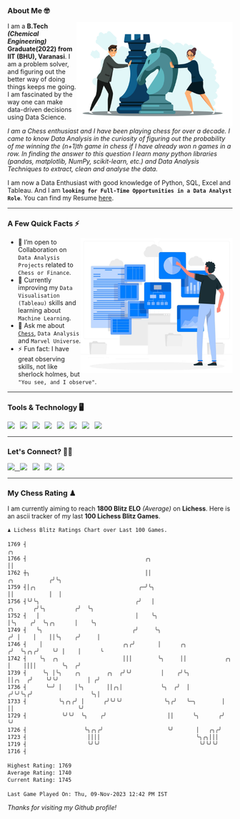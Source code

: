 ### About Me 🤓
<img align="right" alt="Coding" width="350" src="https://github.com/Laxman-Lakhan/Laxman-Lakhan/blob/master/Assets/Chess_Vector.jpg">   

I am a **B.Tech** _**(Chemical Engineering)**_ **Graduate(2022) from IIT (BHU), Varanasi**. I am a problem solver, and figuring out the better way of doing things keeps me going. I am fascinated by the way one can make data-driven decisions using Data Science. 

_I am a Chess enthusiast and I have been playing chess for over a decade. I came to know Data Analysis in the curiosity of figuring out the probability of me winning the (n+1)th game in chess if I have already won n games in a row. In finding the answer to this question I learn many python libraries (pandas, matplotlib, NumPy, scikit-learn, etc.) and Data Analysis Techniques to extract, clean and analyse the data._

I am now a Data Enthusiast with good knowledge of Python, SQL, Excel and Tableau. And I am **`looking for Full-Time Opportunities in a Data Analyst Role`**. You can find my Resume
 [here](https://drive.google.com/file/d/1UIOoogRLj5eGQFQBkuvMmTISZVdl2Ok7/view?usp=sharing).


---

### A Few Quick Facts ⚡️
<img align="right" alt="Coding" width="340" src="https://github.com/Laxman-Lakhan/Laxman-Lakhan/blob/master/Assets/Data_Vector.jpg">   

- 🤝 I’m open to Collaboration on `Data Analysis Projects` related to `Chess or Finance`.
- 📖 Currently improving my `Data Visualisation (Tableau)` skills and learning about `Machine Learning`.
- 💬 Ask me about [`Chess`](https://lichess.org/@/YourKingIsInDanger), `Data Analysis` and `Marvel Universe`.
- ⚡️ Fun fact: I have great observing skills, not like sherlock holmes, but `"You see, and I observe"`.

---
### Tools & Technology 🖥

<img src="https://img.shields.io/badge/Python-white?logo=Python&logoColor=ColorName&style=ShieldStyle" /> &nbsp;
<img src="https://img.shields.io/badge/MySQL-white?logo=MySQL&logoColor=ColorName&style=ShieldStyle" /> &nbsp;
<img src="https://img.shields.io/badge/Tableau-white?logo=Tableau&logoColor=ColorName&style=ShieldStyle" /> &nbsp;
<img src="https://img.shields.io/badge/Excel-white?logo=Microsoft+Excel&logoColor=196F3D&style=ShieldStyle" /> &nbsp;
<img src="https://img.shields.io/badge/Jupyter-white?logo=Jupyter&logoColor=ColorName&style=ShieldStyle" /> &nbsp;
<img src="https://img.shields.io/badge/pandas-white?logo=Pandas&logoColor=000080&style=ShieldStyle" /> &nbsp;
<img src="https://img.shields.io/badge/numpy-white?logo=Numpy&logoColor=85C1E9&style=ShieldStyle" /> &nbsp;
<img src="https://img.shields.io/badge/scikit learn-white?logo=Scikit+Learn&logoColor=ColorName&style=ShieldStyle" /> &nbsp;



---

### Let's Connect? 🫳🏻

<a href="mailto:laxmansingh.lakhan@gmail.com"> <img src="https://img.icons8.com/fluent/48/000000/gmail.png" width="3.5%"/> &nbsp;
[<img src="https://img.icons8.com/color/48/000000/linkedin.png" width="3.5%"/>](https://www.linkedin.com/in/laxman-lakhan/)  &nbsp;
[<img src="https://img.icons8.com/fluent/48/000000/facebook-new.png" width="3.5%"/>](https://www.facebook.com/s.laxmanlakhan/)  &nbsp;
[<img src="https://img.icons8.com/fluent/48/000000/instagram-new.png" width="3.5%"/>](https://www.instagram.com/laxman.lakhan/)  &nbsp;
[<img src="https://img.icons8.com/color/48/000000/twitter.png" width="3.5%"/>](https://twitter.com/laxman__lakhan)  &nbsp;

 ---
  
### My Chess Rating ♟
  
I am currently aiming to reach **1800 Blitz ELO** *(Average)* on **Lichess**. Here is an ascii tracker of my last **100 Lichess Blitz Games**.

  ```
  ♟︎ 𝙻𝚒𝚌𝚑𝚎𝚜𝚜 𝙱𝚕𝚒𝚝𝚣 𝚁𝚊𝚝𝚒𝚗𝚐𝚜 𝙲𝚑𝚊𝚛𝚝 𝚘𝚟𝚎𝚛 𝙻𝚊𝚜𝚝 𝟷00 𝙶𝚊𝚖𝚎𝚜.
  
1769 ┤                                                                                              ╭╮
1766 ┤                                     ╭╮                                                       ││
1762 ┼╮                                    ││                                         ╭╮           ╭╯╰╮
1759 ┤│╭╮                                ╭─╯╰╮                                        ││           │  │
1756 ┤╰╯╰╮                              ╭╯   │                               ╭╮      ╭╯╰╮         ╭╯  ╰╮
1752 ┤   │                              │    ╰╮                              │╰╮    ╭╯  ╰╮╭╮      │    ╰╮
1749 ┤   ╰╮                            ╭╯     ╰╮                            ╭╯ │    │    ││╰╮    ╭╯     │
1746 ┤    │                         ╭╮╭╯       │      ╭╮                   ╭╯  ╰╮╭╮╭╯    ╰╯ │    │      ╰
1742 ┤    ╰╮  ╭╮                    │││        ╰╮     ││            ╭╮     │    ││││        ╰╮  ╭╯
1739 ┤     ╰╮ │╰╮    ╭╮        ╭╮  ╭╯╰╯         │    ╭╯╰╮           ││╭╮  ╭╯    ╰╯╰╯         │ ╭╯
1736 ┤      ╰─╯ │    │╰╮       ││╭╮│            ╰╮  ╭╯  │          ╭╯╰╯╰╮╭╯                  ╰╮│
1733 ┤          ╰╮╭╮╭╯ │      ╭╯╰╯╰╯             ╰╮╭╯   ╰─╮        │    ││                    ╰╯
1729 ┤           ╰╯╰╯  ╰╮    ╭╯                   ││      ╰╮      ╭╯    ╰╯
1726 ┤                  ╰╮╭╮╭╯                    ╰╯       │   ╭╮╭╯
1723 ┤                   ││││                              ╰╮╭╮│││
1719 ┤                   ╰╯╰╯                               ╰╯╰╯╰╯
1716 ┤ 

Highest Rating: 1769
Average Rating: 1740
Current Rating: 1745 

Last Game Played On: Thu, 09-Nov-2023 12:42 PM IST
  ```
  
  
*Thanks for visiting my Github profile!*
